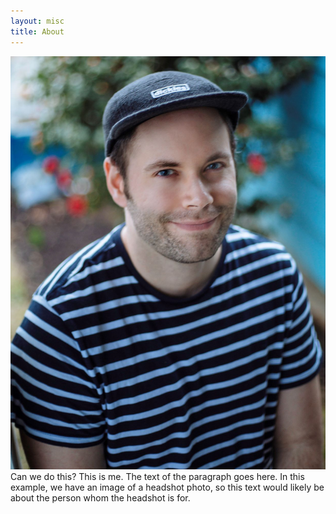 ```yaml
---
layout: misc
title: About
---
```


![me](/assets/img/Gerard.jpg)
Can we do this? This is me. The text of the paragraph goes here. In this example, we have an image of a headshot photo, so this text would likely be about the person whom the headshot is for.
